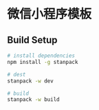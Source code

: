 # 微信小程序模板

## Build Setup

``` bash
# install dependencies
npm install -g stanpack

# dest
stanpack -w dev

# build
stanpack -w build

```
